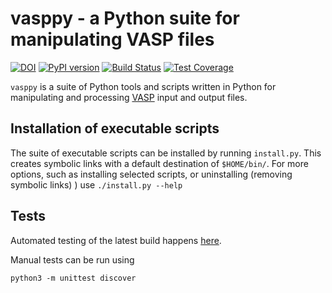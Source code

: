# vasppy - a Python suite for manipulating VASP files

[![DOI](https://zenodo.org/badge/17946870.svg)](https://zenodo.org/badge/latestdoi/17946870)
[![PyPI version](https://badge.fury.io/py/lattice-mc.svg)](https://badge.fury.io/py/vasppy)
[![Build Status](https://travis-ci.org/bjmorgan/vasppy.svg?branch=master)](https://travis-ci.org/bjmorgan/vasppy)
[![Test Coverage](https://codeclimate.com/github/bjmorgan/vasppy/badges/coverage.svg)](https://codeclimate.com/github/bjmorgan/vasppy/coverage)

`vasppy` is a suite of Python tools and scripts written in Python for manipulating and processing [VASP](https://www.vasp.at/) input and output files.

## Installation of executable scripts

The suite of executable scripts can be installed by running `install.py`. This creates symbolic links with a default destination of `$HOME/bin/`. For more options, such as installing selected scripts, or uninstalling (removing symbolic links) ) use `./install.py --help`

## Tests

Automated testing of the latest build happens [here](https://travis-ci.org/bjmorgan/vasppy).

Manual tests can be run using
```
python3 -m unittest discover
```
